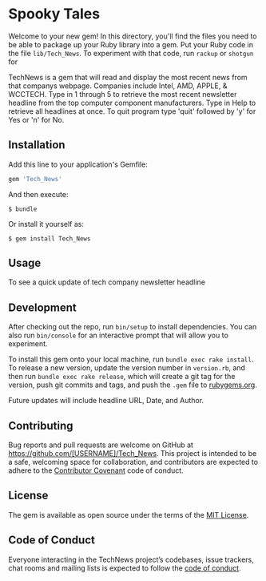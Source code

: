 # Spooky Tales

Welcome to your new gem! In this directory, you'll find the files you need to be able to package up your Ruby library into a gem. Put your Ruby code in the file `lib/Tech_News`. To experiment with that code, run `rackup` or `shotgun` for

TechNews is a gem that will read and display the most recent news from that companys webpage.  Companies include Intel, AMD, APPLE, & WCCTECH. Type in 1 through 5 to retrieve the most recent newsletter headline from the top computer component manufacturers.  Type in Help to retrieve all headlines at once.  To quit program type 'quit' followed by 'y' for Yes or 'n' for No. 

## Installation

Add this line to your application's Gemfile:

```ruby
gem 'Tech_News'
```

And then execute:

    $ bundle

Or install it yourself as:

    $ gem install Tech_News

## Usage

To see a quick update of tech company newsletter headline

## Development

After checking out the repo, run `bin/setup` to install dependencies. You can also run `bin/console` for an interactive prompt that will allow you to experiment.

To install this gem onto your local machine, run `bundle exec rake install`. To release a new version, update the version number in `version.rb`, and then run `bundle exec rake release`, which will create a git tag for the version, push git commits and tags, and push the `.gem` file to [rubygems.org](https://rubygems.org).

Future updates will include headline URL, Date, and Author.

## Contributing

Bug reports and pull requests are welcome on GitHub at https://github.com/[USERNAME]/Tech_News. This project is intended to be a safe, welcoming space for collaboration, and contributors are expected to adhere to the [Contributor Covenant](http://contributor-covenant.org) code of conduct.

## License

The gem is available as open source under the terms of the [MIT License](https://opensource.org/licenses/MIT).

## Code of Conduct

Everyone interacting in the TechNews project’s codebases, issue trackers, chat rooms and mailing lists is expected to follow the [code of conduct](https://github.com/[USERNAME]/Tech_News/blob/master/CODE_OF_CONDUCT.md).

